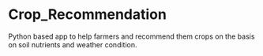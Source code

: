 # Crop_Recommendation
Python based app to help farmers and recommend them crops on the basis on soil nutrients and weather condition.
